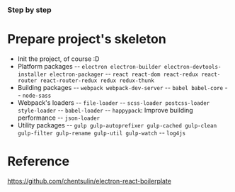### Step by step

# Prepare project's skeleton
- Init the project, of course :D
- Platform packages
-- `electron electron-builder electron-devtools-installer electron-packager`
-- `react react-dom react-redux react-router react-router-redux redux redux-thunk`
- Building packages
-- `webpack webpack-dev-server`
-- `babel babel-core`
-- `node-sass`
- Webpack's loaders
-- `file-loader`
-- `scss-loader postcss-loader style-loader`
-- `babel-loader`
-- `happypack`: Improve building performance
-- `json-loader`
- Utility packages
-- `gulp gulp-autoprefixer gulp-cached gulp-clean gulp-filter gulp-rename gulp-util gulp-watch`
-- `log4js`

# Reference
https://github.com/chentsulin/electron-react-boilerplate
